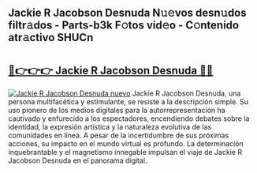## Jackie R Jacobson Desnuda N𝚞𝚎vos desn𝚞dos filtr𝚊dos - Parts-b3k F𝚘tos vid𝚎o - C𝚘ntenido atr𝚊ctivo SHUCn

# <h2><a href="http://mb6hd5.tromn.icu/?c=Jackie+R+Jacobson+Desnuda">🔗👉👉👉 Jackie R Jacobson Desnuda 🔗🔗</a></h2>

[![Jackie R Jacobson Desnuda nuevo](https://i.imgur.com/pEAQMta.gif)](http://mb6hd5.tromn.icu/?c=Jackie+R+Jacobson+Desnuda)
Jackie R Jacobson Desnuda, una persona multifacética y estimulante, se resiste a la descripción simple. Su uso pionero de los medios digitales para la autorrepresentación ha cautivado y enfurecido a los espectadores, encendiendo debates sobre la identidad, la expresión artística y la naturaleza evolutiva de las comunidades en línea. A pesar de la incertidumbre de sus próximas acciones, su impacto en el mundo virtual es profundo. La determinación inquebrantable y el magnetismo innegable impulsan el viaje de Jackie R Jacobson Desnuda en el panorama digital.
